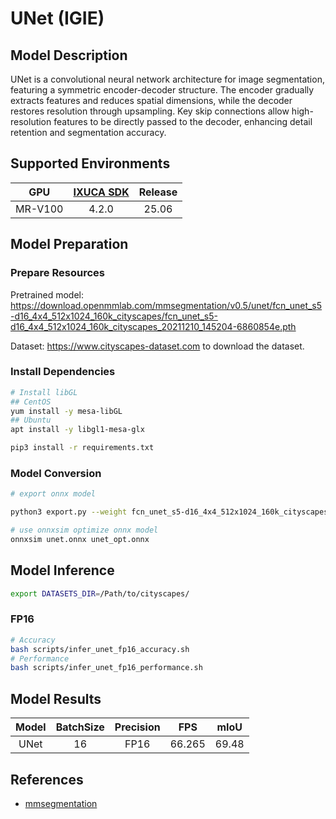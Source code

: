 # UNet (IGIE)

## Model Description

UNet is a convolutional neural network architecture for image segmentation, featuring a symmetric encoder-decoder structure. The encoder gradually extracts features and reduces spatial dimensions, while the decoder restores resolution through upsampling. Key skip connections allow high-resolution features to be directly passed to the decoder, enhancing detail retention and segmentation accuracy.

## Supported Environments

| GPU    | [IXUCA SDK](https://gitee.com/deep-spark/deepspark#%E5%A4%A9%E6%95%B0%E6%99%BA%E7%AE%97%E8%BD%AF%E4%BB%B6%E6%A0%88-ixuca) | Release |
| :----: | :----: | :----: |
| MR-V100 | 4.2.0     |  25.06  |

## Model Preparation

### Prepare Resources

Pretrained model: <https://download.openmmlab.com/mmsegmentation/v0.5/unet/fcn_unet_s5-d16_4x4_512x1024_160k_cityscapes/fcn_unet_s5-d16_4x4_512x1024_160k_cityscapes_20211210_145204-6860854e.pth>

Dataset: <https://www.cityscapes-dataset.com> to download the dataset.

### Install Dependencies

```bash
# Install libGL
## CentOS
yum install -y mesa-libGL
## Ubuntu
apt install -y libgl1-mesa-glx

pip3 install -r requirements.txt
```

### Model Conversion

```bash
# export onnx model

python3 export.py --weight fcn_unet_s5-d16_4x4_512x1024_160k_cityscapes_20211210_145204-6860854e.pth --cfg fcn_unet_s5-d16_4x4_512x1024_160k_cityscapes.py --output unet.onnx

# use onnxsim optimize onnx model
onnxsim unet.onnx unet_opt.onnx
```

## Model Inference

```bash
export DATASETS_DIR=/Path/to/cityscapes/
```

### FP16

```bash
# Accuracy
bash scripts/infer_unet_fp16_accuracy.sh
# Performance
bash scripts/infer_unet_fp16_performance.sh
```

## Model Results

| Model | BatchSize | Precision | FPS    |  mIoU   |
| :----: | :----: | :----: | :----: | :----: |
| UNet  | 16        | FP16      | 66.265 |  69.48  |

## References

- [mmsegmentation](https://github.com/open-mmlab/mmsegmentation)
